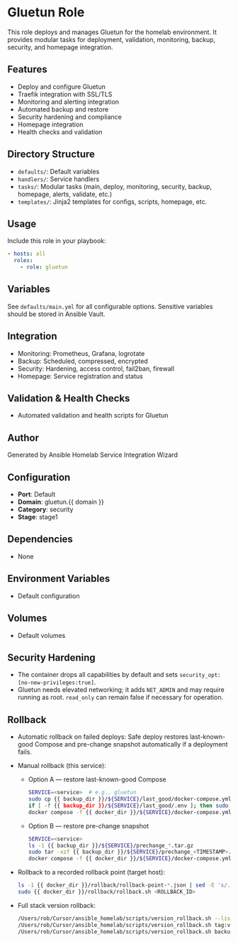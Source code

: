 # Gluetun Role

This role deploys and manages Gluetun for the homelab environment. It provides modular tasks for deployment, validation, monitoring, backup, security, and homepage integration.

## Features
- Deploy and configure Gluetun
- Traefik integration with SSL/TLS
- Monitoring and alerting integration
- Automated backup and restore
- Security hardening and compliance
- Homepage integration
- Health checks and validation

## Directory Structure
- `defaults/`: Default variables
- `handlers/`: Service handlers
- `tasks/`: Modular tasks (main, deploy, monitoring, security, backup, homepage, alerts, validate, etc.)
- `templates/`: Jinja2 templates for configs, scripts, homepage, etc.

## Usage
Include this role in your playbook:
```yaml
- hosts: all
  roles:
    - role: gluetun
```

## Variables
See `defaults/main.yml` for all configurable options. Sensitive variables should be stored in Ansible Vault.

## Integration
- Monitoring: Prometheus, Grafana, logrotate
- Backup: Scheduled, compressed, encrypted
- Security: Hardening, access control, fail2ban, firewall
- Homepage: Service registration and status

## Validation & Health Checks
- Automated validation and health scripts for Gluetun

## Author
Generated by Ansible Homelab Service Integration Wizard

## Configuration
- **Port**: Default
- **Domain**: gluetun.{{ domain }}
- **Category**: security
- **Stage**: stage1

## Dependencies
- None

## Environment Variables
- Default configuration

## Volumes
- Default volumes

## Security Hardening

- The container drops all capabilities by default and sets `security_opt: [no-new-privileges:true]`.
- Gluetun needs elevated networking; it adds `NET_ADMIN` and may require running as root. `read_only` can remain false if necessary for operation.

## Rollback

- Automatic rollback on failed deploys: Safe deploy restores last-known-good Compose and pre-change snapshot automatically if a deployment fails.

- Manual rollback (this service):
  - Option A — restore last-known-good Compose
    ```bash
    SERVICE=<service>  # e.g., gluetun
    sudo cp {{ backup_dir }}/${SERVICE}/last_good/docker-compose.yml {{ docker_dir }}/${SERVICE}/docker-compose.yml
    if [ -f {{ backup_dir }}/${SERVICE}/last_good/.env ]; then sudo cp {{ backup_dir }}/${SERVICE}/last_good/.env {{ docker_dir }}/${SERVICE}/.env; fi
    docker compose -f {{ docker_dir }}/${SERVICE}/docker-compose.yml up -d
    ```
  - Option B — restore pre-change snapshot
    ```bash
    SERVICE=<service>
    ls -1 {{ backup_dir }}/${SERVICE}/prechange_*.tar.gz
    sudo tar -xzf {{ backup_dir }}/${SERVICE}/prechange_<TIMESTAMP>.tar.gz -C /
    docker compose -f {{ docker_dir }}/${SERVICE}/docker-compose.yml up -d
    ```

- Rollback to a recorded rollback point (target host):
  ```bash
  ls -1 {{ docker_dir }}/rollback/rollback-point-*.json | sed -E 's/.*rollback-point-([0-9]+)\.json/\1/'
  sudo {{ docker_dir }}/rollback/rollback.sh <ROLLBACK_ID>
  ```

- Full stack version rollback:
  ```bash
  /Users/rob/Cursor/ansible_homelab/scripts/version_rollback.sh --list
  /Users/rob/Cursor/ansible_homelab/scripts/version_rollback.sh tag:vX.Y.Z
  /Users/rob/Cursor/ansible_homelab/scripts/version_rollback.sh backup:/Users/rob/Cursor/ansible_homelab/backups/versions/<backup_dir>
  ```
